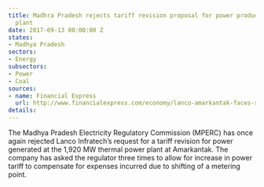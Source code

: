 ```yaml
---
title: Madhra Pradesh rejects tariff revision proposal for power produced at Amarkantak
  plant
date: 2017-09-13 00:00:00 Z
states:
- Madhya Pradesh
sectors:
- Energy
subsectors:
- Power
- Coal
sources:
- name: Financial Express
  url: http://www.financialexpress.com/economy/lanco-amarkantak-faces-setback-on-power-tariff-hike-plea-madhya-pradesh-snubs-request/847765/
details: 
---
```


The Madhya Pradesh Electricity Regulatory Commission (MPERC) has once again rejected Lanco Infratech’s request for a tariff revision for power generated at the 1,920 MW thermal power plant at Amarkantak. The company has asked the regulator three times to allow for increase in power tariff  to compensate for expenses incurred due to shifting of a metering point. 
